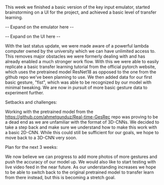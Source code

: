 This week we finished a basic version of the key input emulator, started brainstorming on a UI for the project, and achieved a basic level of transfer learning.

-- Expand on the emulator here --

-- Expand on the UI here --

With the last status update, we were made aware of a powerful lambda computer owned by the university which we can have unlimited access to.  This removes major obstacles we were formerly dealing with and has already enabled a much stronger work flow.  With this we were able to easily replicate a basic transfer learning tutorial from the official pytorch website, which uses the pretrained model ResNet18 as opposed to the one from the github repo we've been planning to use. We then added data for our first basic gesture, "fist", which was able to be recognized by our model with minimal tweaking.  We are now in pursuit of more basic gesture data to experiment further.

Setbacks and challenges:

Working with the pretrained model from the https://github.com/ahmetgunduz/Real-time-GesRec repo was proving to be a dead end as we are unfamiliar with the format of 3D-CNNs.  We decided to take a step back and make sure we understand how to make this work with a basic 2D-CNN.  While this could still be sufficient for our goals, we hope to move back to a 3D-CNN very soon.

Plan for the next 3 weeks:

We now believe we can progress to add more photos of more gestures and push the accuracy of our model up.  We would also like to start testing with live video feed in the near future.  As our understanding increases we hope to be able to switch back to the original pretrained model to transfer learn from there instead, but this is becoming a stretch goal.
